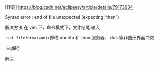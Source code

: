 [pixiv: 031]: # 'https://cdn.jsdelivr.net/gh/starsky1/poi/2020/31.png'

[转载] https://blog.csdn.net/eclipsesy/article/details/79173934

Syntax error : end of file unexpected (expecting “then”)

解决方法
在 vim 下，命令模式下，文件结尾
输入

`:set fileformat=unix`修改 ubuntu 和 linux 服务器、 dos 等非图形界面冲突

`:wq`保存

解决